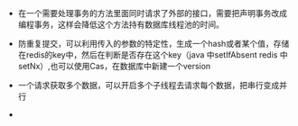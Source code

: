 - 在一个需要处理事务的方法里面同时请求了外部的接口，需要把声明事务改成编程事务，这样会降低这个方法持有数据库线程池的时间。

- 防重复提交，可以利用传入的参数的特定性，生成一个hash或者某个值，存储在redis的key中，然后在判断是否存在这个key（java 中setIfAbsent  redis 中setNx）,也可以使用Cas，在数据库中新建一个version

- 一个请求获取多个数据，可以开启多个子线程去请求每个数据，把串行变成并行

- 
